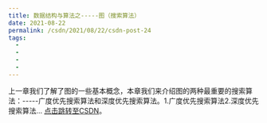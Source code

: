 ```yaml
---
title: 数据结构与算法之-----图（搜索算法）
date: 2021-08-22
permalink: /csdn/2021/08/22/csdn-post-24
tags:
  - 
  - 
  - 
  - 
---
```


上一章我们了解了图的一些基本概念，本章我们来介绍图的两种最重要的搜索算法：-----广度优先搜索算法和深度优先搜索算法。1.广度优先搜索算法2.深度优先搜索算法... [点击跳转至CSDN](https://blog.csdn.net/sixibiheye/article/details/119850970)。